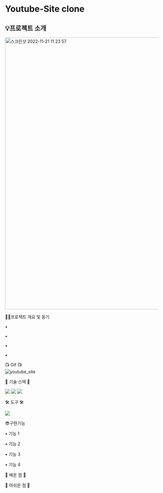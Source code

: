# Youtube-Site clone

<h2>💡프로젝트 소개</h2>
<img width="893" alt="스크린샷 2022-11-21 11 23 57" src="https://user-images.githubusercontent.com/62044613/202948549-5c6762a8-90c5-4720-85ed-f5ca57ef869f.png">

✍🏻프로젝트 개요 및 동기 

• 

• 

• 

• 


📺 Gif 📺</br>
![youtube_site](https://user-images.githubusercontent.com/62044613/202948613-8b626682-445e-4ae3-a944-bb7fed3128b2.gif)



🎀 기술 스택 🎀 

<img src="https://img.shields.io/badge/HTML5-E34F26?style=flat-square&logo=html5&logoColor=white"/> <img src="https://img.shields.io/badge/CSS3-1572B6?style=flat-square&logo=css3&logoColor=white"/> <img src="https://img.shields.io/badge/JavaScript-F7DF1E?style=flat-square&logo=javascript&logoColor=white"/> 

🛠 도구 🛠 

<img src="https://img.shields.io/badge/Visual Studio Code-007ACC?style=flat-square&logo=visualstudiocode&logoColor=white"/>

😎구현기능



• 기능 1 </br>


• 기능 2</br>


• 기능 3</br>


• 기능 4 </br>



🫠 배운 점 🫠




🫠 아쉬운 점 🫠
